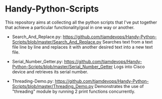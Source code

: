 # Handy-Python-Scripts
This repository aims at collecting all the python scripts that I've put together that achieve a particular functionality/goal in one way or another.

- Search_And_Replace.py: https://github.com/tiamdevops/Handy-Python-Scripts/blob/master/Search_And_Replace.py Searches text from a text file line by line and replaces it with another desired text into a new text file.

- Serial_Number_Getter.py: https://github.com/tiamdevops/Handy-Python-Scripts/blob/master/Serial_Number_Getter Logs into Cisco device and retrieves its serial number.

- Threading-Demo.py: https://github.com/tiamdevops/Handy-Python-Scripts/blob/master/Threading_Demo.py Demonstrates the use of "threading" module by running 2 print functions concurrently.

